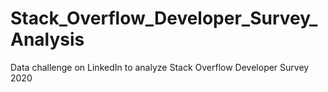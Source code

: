 # Stack_Overflow_Developer_Survey_Analysis
Data challenge on LinkedIn to analyze Stack Overflow Developer Survey 2020
